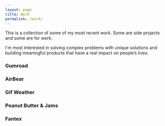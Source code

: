 ```yaml
---
layout: page
title: Work
permalink: /work/
---
```


This is a collection of some of my most recent work. Some are side projects and some are for work. 

I'm most interested in solving complex problems with unique solutions and building meaningful products that have a real impact on people’s lives.

### Gumroad

### AirBear

### Gif Weather

### Peanut Butter & Jams

### Fantex
